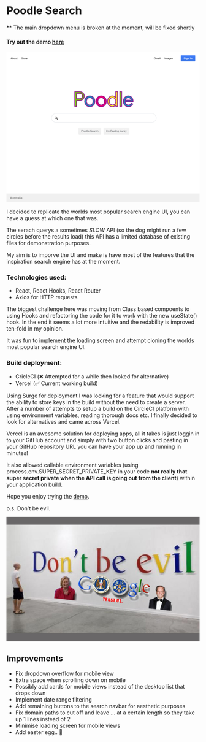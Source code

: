 # Poodle Search 

** The main dropdown menu is broken at the moment, will be fixed shortly

#### Try out the demo [here](https://poodle-search.vercel.app/)

![Poodle search demo](public/assets/images/poodle-demo-img.png)

I decided to replicate the worlds most popular search engine UI, you can have a guess at which one that was. 

The serach querys a sometimes *SLOW* API (so the dog might run a few circles before the results load) this API has a limited database of existing files for demonstration purposes. 

My aim is to imporve the UI and make is have most of the features that the inspiration search engine has at the moment. 

### Technologies used: 
- React, React Hooks, React Router 
- Axios for HTTP requests

The biggest challenge here was moving from Class based compoents to using Hooks and refactoring the code for it to work with the new useState() hook. In the end it seems a lot more intuitive and the redability is improved ten-fold in my opinion. 

It was fun to implement the loading screen and attempt cloning the worlds most popular search engine UI. 

### Build deployment:
- CricleCI (❌ Attempted for a while then looked for alternative)
- Vercel (✅ Current working build)

Using Surge for deployment I was looking for a feature that would support the ability to store keys in the build without the need to create a server. After a number of attempts to setup a build on the CircleCI platform with using environment variables, reading thorough docs etc. I finally decided to look for alternatives and came across Vercel.

Vercel is an awesome solution for deploying apps, all it takes is just loggin in to your GitHub account and simply with two button clicks and pasting in your GitHub repository URL you can have your app up and running in minutes! 

It also allowed callable environment variables (using process.env.SUPER_SECRET_PRIVATE_KEY in your code **not really that super secret private when the API call is going out from the client**) within your application build. 

Hope you enjoy trying the [demo](https://poodle-search.vercel.app/).

p.s. Don't be evil. 

![dont-be-evil](public/assets/images/google-dont-be-evil.jpg)

## Improvements 

- Fix dropdown overflow for mobile view 
- Extra space when scrolling down on mobile 
- Possibly add cards for mobile views instead of the desktop list that drops down 
- Implement date range filtering 
- Add remaining buttons to the search navbar for aesthetic purposes 
- Fix domain paths to cut off and leave ... at a certain length so they take up 1 lines instead of 2
- Minimise loading screen for mobile views
- Add easter egg.. 🥚
